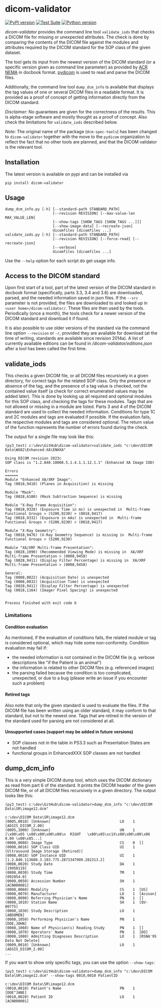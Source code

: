 # dicom-validator

[![PyPI version](https://badge.fury.io/py/dicom-validator.svg)](https://pypi.org/project/dicom-validator) [![Test Suite](https://github.com/pydicom/dicom-validator/workflows/Testsuite/badge.svg)](https://github.com/pydicom/dicom-validator/actions) [![Python version](https://img.shields.io/pypi/pyversions/dicom-validator.svg)](https://pypi.org/project/dicom-validator)

*dicom-validator* provides the command line tool `validate_iods` that
checks a DICOM file for missing or unexpected attributes. The check is done by
comparing the contents of the DICOM file against the modules and
attributes required by the DICOM standard for the SOP class of the given
dataset.

The tool gets its input from the newest version of the DICOM standard (or a
specific version given as command line parameter) as provided by
[ACR NEMA](http://medical.nema.org/) in docbook format.
[pydicom](https://github.com/pydicom/pydicom) is used to read and parse
the DICOM files.

Additionally, the command line tool `dump_dcm_info` is available that displays
the tag values of one or several DICOM files in a readable format. It is
provided as a proof of concept of getting information directly from the
DICOM standard.

*Disclaimer:*
No guarantees are given for the correctness of the results.
This is alpha-stage software and mostly thought as a proof of concept.
Also check the limitations for `validate_iods` described below.

*Note:*
The original name of the package (`dcm-spec-tools`) has been
changed to `dicom-validator` together with the move to the `pydicom`
organization to reflect the fact that no other tools are planned, and that the
DICOM validator is the relevant tool.


## Installation

The latest version is available on pypi and can be installed via
```
pip install dicom-validator
```

## Usage
```
dump_dcm_info.py [-h] [--standard-path STANDARD_PATH]
                      [--revision REVISION] [--max-value-len MAX_VALUE_LEN]
                      [--show-tags [SHOW_TAGS [SHOW_TAGS ...]]]
                      [--show-image-data] [--recreate-json]
                      dicomfiles [dicomfiles ...]
validate_iods.py [-h] [--standard-path STANDARD_PATH]
                      [--revision REVISION] [--force-read] [--recreate-json]
                      [--verbose]
                      dicomfiles [dicomfiles ...]
```
Use the `--help` option for each script do get usage info.

## Access to the DICOM standard

Upon first start of a tool, part of the latest version of the DICOM standard
in docbook format (specifically, parts 3.3, 3.4 and 3.6) are downloaded,
parsed, and the needed information saved in json files. If the `--src`
parameter is not provided, the files are downloaded to and looked up in
`<user home>/dicom-validator/`.
These files are then used by the tools. Periodically (once a month), the tools
check for a newer version of the DICOM standard and download it if found.

It is also possible to use older versions of the standard via the command line
option `--revision` or `-r`, provided they are available for download
(at the time of writing, standards are available since revision 2014a). A
list of currently available editions can be found in
*<user home>/dicom-validator/editions.json* after a tool has been called
the first time.

## validate_iods

This checks a given DICOM file, or all DICOM files recursively in a given
directory, for correct tags for the related SOP class. Only the presence or
absence of the tag, and the presence of a tag value is checked, not the
contained value itself (a check for correct enumerated values may be added later).
This is done by looking up all required and optional modules for this
SOP class, and checking the tags for these modules. Tags that are not allowed or
missing in a module are listed. Parts 3 and 4 of the DICOM standard are used
to collect the needed information.
Conditions for type 1C and 2C modules and tags are evaluated if possible.
If the evaluation fails, the respective modules and tags are considered
optional.
The return value of the function represents the  number of errors found during the check.

The output for a single file may look like this:
```
(py3_test) c:\dev\GitHub\dicom-validator>validate_iods "c:\dev\DICOM Data\WG02\Enhanced-XA\ENHXA"

Using DICOM revision 2023c
SOP class is "1.2.840.10008.5.1.4.1.1.12.1.1" (Enhanced XA Image IOD)

Errors
======
Module "Enhanced XA/XRF Image":
Tag (0018,9410) (Planes in Acquisition) is missing

Module "Mask":
Tag (0028,6100) (Mask Subtraction Sequence) is missing

Module "X-Ray Frame Acquisition":
Tag (0018,9328) (Exposure Time in ms) is unexpected in  Multi-frame Functional Groups > (5200,9230) > (0018,9417)
Tag (0018,9332) (Exposure in mAs) is unexpected in  Multi-frame Functional Groups > (5200,9230) > (0018,9417)

Module "X-Ray Geometry":
Tag (0018,9476) (X-Ray Geometry Sequence) is missing in  Multi-frame Functional Groups > (5200,9230)

Module "XA/XRF Multi-frame Presentation":
Tag (0028,1090) (Recommended Viewing Mode) is missing in  XA/XRF Multi-frame Presentation > (0008,9458)
Tag (0028,9411) (Display Filter Percentage) is missing in  XA/XRF Multi-frame Presentation > (0008,9458)

General:
Tag (0008,0022) (Acquisition Date) is unexpected
Tag (0008,0032) (Acquisition Time) is unexpected
Tag (0028,9411) (Display Filter Percentage) is unexpected
Tag (0018,1164) (Imager Pixel Spacing) is unexpected


Process finished with exit code 6
```

### Limitations

#### Condition evaluation
As mentioned, if the evaluation of conditions fails, the related module or
tag is considered optional, which may hide some non-conformity.
Condition evaluation may fail if:
- the needed information is not contained in the DICOM file (e.g. verbose
  descriptions like "if the Patient is an animal")
- the information is related to other DICOM files (e.g. referenced images)
- the parsing failed because the condition is too complicated, unexpected,
  or due to a bug (please write an issue if you encounter such a problem)

#### Retired tags
Also note that only the given standard is used to evaluate the files. If
the DICOM file has been written using an older standard, it may conform to
that standard, but not to the newest one. Tags that are retired in the
version of the standard used for parsing are not considered at all.

#### Unsupported cases (support may be added in future versions)
- SOP classes not in the table in PS3.3 such as Presentation States are not
  handled
- functional groups in EnhancedXXX SOP classes are not handled


## dump_dcm_info

This is a very simple DICOM dump tool, which uses
the DICOM dictionary as read from part 6 of the standard. It prints the
DICOM header of the given DICOM file, or of all DICOM files recursively in a
given directory. The output looks like this:
```
(py3_test) c:\dev\GitHub\dicom-validator>dump_dcm_info "c:\dev\DICOM
Data\SR\image12.dcm"

c:\dev\DICOM Data\SR\image12.dcm
(0005,0010) [Unknown]                                LO    1  [AEGIS_DICOM_2.00]
(0005,1000) [Unknown]                                UN    1  [\x00\x05 \x08\x00\x00\x00\n  RIGHT   \x00\x05\xc1X\x00\x00\x00\x06 0.09 \x00\x05...]
(0008,0008) Image Type                               CS    0  []
(0008,0016) SOP Class UID                            UI    1  [Ultrasound Image Storage (Retired)]
(0008,0018) SOP Instance UID                         UI    1  [1.2.840.113680.3.103.775.2873347909.282313.2]
(0008,0020) Study Date                               DA    1  [19950119]
(0008,0030) Study Time                               TM    1  [092854.0]
(0008,0050) Accession Number                         SH    1  [ACN000001]
(0008,0060) Modality                                 CS    1  [US]
(0008,0070) Manufacturer                             LO    1  [Acuson]
(0008,0090) Referring Physician's Name               PN    1  []
(0008,1010) Station Name                             SH    1  [QV-00775]
(0008,1030) Study Description                        LO    1  [ABDOMEN]
(0008,1050) Performing Physician's Name              PN    1  [DOE,JOHN]
(0008,1060) Name of Physician(s) Reading Study       PN    1  []
(0008,1070) Operators' Name                          PN    1  [DO]
(0008,1080) Admitting Diagnoses Description          LO    1  [RSNA'95 Data Not Delete]
(0009,0010) [Unknown]                                LO    1  [AEGIS_DICOM_2.00]
...
```

If you want to show only specific tags, you can use the option `--show-tags`:
```
(py3_test) c:\dev\GitHub\dicom-validator>dump_dcm_info "c:\dev\DICOM Data\SR\image12.dcm" --show-tags 0010,0010 PatientID

c:\dev\DICOM Data\SR\image12.dcm
(0010,0010) Patient's Name                           PN    1  [DOE^JANE]
(0010,0020) Patient ID                               LO    1  [ACN000001]
```
